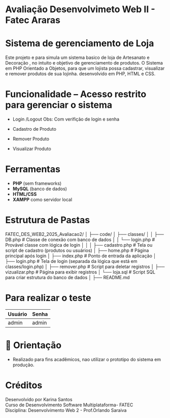 # Avaliação Desenvolvimeto Web II -  Fatec Araras

# Sistema de gerenciamento de Loja
Este  projeto  e para simula um sistema basico de  loja de Artesanato e Decoração , no intuito e objetivo de gerenciamento de produtos. O Sistema em PHP Orientado a Objetos, para que um lojista possa cadastrar, visualizar e remover produtos de sua lojinha. desenvolvido em PHP, HTML e CSS.

# Funcionalidade – Acesso restrito para gerenciar o sistema
 
- Login /Logout
Obs: Com verifição de login e senha

- Cadastro de Produto

- Remover Produto

- Visualizar Produto

# Ferramentas

- **PHP** (sem frameworks)
- **MySQL** (banco de dados)
- **HTML/CSS**
- **XAMPP** como servidor local

# Estrutura de Pastas

FATEC_DES_WEB2_2025_Avaliacao2/
│
├── code/
│   ├── classes/
│   │   ├── DB.php              # Classe de conexão com banco de dados
│   │   └── login.php           # Provável classe com lógica de login
│   │
│   ├── cadastro.php            # Tela ou script de cadastro (produtos ou usuários)
│   ├── home.php                # Página principal após login
│   ├── index.php               # Ponto de entrada da aplicação
│   ├── login.php               # Tela de login (separada da lógica que está em classes/login.php)
│   ├── remover.php             # Script para deletar registros
│   ├── vizualizar.php          # Página para exibir registros
│   └── loja.sql                # Script SQL para criar estrutura do banco de dados
│
├── README.md 


#  Para  realizar o teste 

| **Usuário** | **Senha**  |
|-------------|------------|
| admin       | admin      |






# 📌 Orientação
- Realizado para fins acadêmicos, nao  utilizar o prototipo do sistema em produção.

# Créditos

Desenvolvido por  Karina Santos  
Curso de Desenvolvimento Software Multiplataforma- FATEC  
Disciplina: Desenvolvimento Web 2 - Prof.Orlando Saraiva